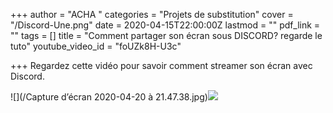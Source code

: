 +++
author = "ACHA "
categories = "Projets de substitution"
cover = "/Discord-Une.png"
date = 2020-04-15T22:00:00Z
lastmod = ""
pdf_link = ""
tags = []
title = "Comment partager son écran sous DISCORD? regarde le tuto"
youtube_video_id = "foUZk8H-U3c"

+++
Regardez cette vidéo pour savoir comment streamer son écran avec Discord.

![](/Capture d’écran 2020-04-20 à 21.47.38.jpg)![](/thermometre-frontal-et-auriculaire-thermoval-duo-scan-hartmann.jpg)